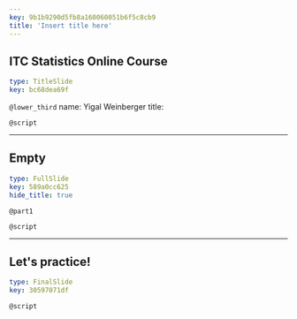 ```yaml
---
key: 9b1b9290d5fb8a160060051b6f5c8cb9
title: 'Insert title here'
---
```


## ITC Statistics Online Course

```yaml
type: TitleSlide
key: bc68dea69f
```

`@lower_third`
name: Yigal Weinberger
title:      

`@script`


---

## Empty

```yaml
type: FullSlide
key: 589a0cc625
hide_title: true
```

`@part1`


`@script`


---

## Let's practice!

```yaml
type: FinalSlide
key: 30597071df
```

`@script`
